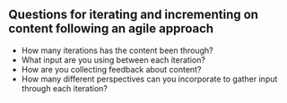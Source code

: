 ## Questions for iterating and incrementing on content following an agile approach

* How many iterations has the content been through?
* What input are you using between each iteration?
* How are you collecting feedback about content?
* How many different perspectives can you incorporate to gather input through each iteration?
